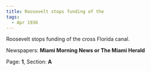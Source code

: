 ```yaml
---  
title: Roosevelt stops funding of the  
tags:  
  - Apr 1936  
---  
```

  
Roosevelt stops funding of the cross Florida canal.  
  
Newspapers: **Miami Morning News or The Miami Herald**  
  
Page: **1**, Section: **A** 

